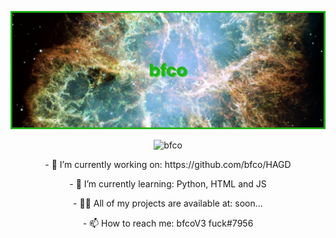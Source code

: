 [![mainHeader](./banner.png)](https://github.com/bfco)



<p align="center"> <img src="https://komarev.com/ghpvc/?username=bfco&label=Profile%20views&color=0e75b6&style=flat" alt="bfco" /> </p>

<p align="center"> - 🔭 I’m currently working on: https://github.com/bfco/HAGD

<p align="center"> - 🌱 I’m currently learning: Python, HTML and JS

<p align="center"> - 👨‍💻 All of my projects are available at: soon...

<p align="center"> - 📫 How to reach me: bfcoV3 fuck#7956

